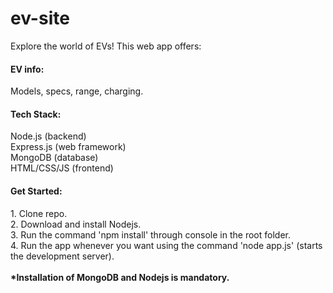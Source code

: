 # ev-site
Explore the world of EVs! This web app offers:

<h4>EV info:</h4> Models, specs, range, charging.<br/>

<h4>Tech Stack:</h4>
Node.js (backend)<br/>
Express.js (web framework)<br/>
MongoDB (database)<br/>
HTML/CSS/JS (frontend)<br/>

<h4>Get Started:</h4>
1. Clone repo.<br/>
2. Download and install Nodejs.<br/>
3. Run the command 'npm install' through console in the root folder.<br/>
4. Run the app whenever you want using the command 'node app.js' (starts the development server).<br/>
<br/>
<strong>*Installation of MongoDB and Nodejs is mandatory.</strong>
